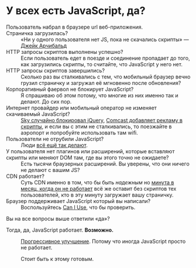 <link rel="stylesheet" href="styles.css">

<h1>У всех есть JavaScript, да?</h1>

<dl class="graph">
  <dt>Пользователь набрал в браузере url веб-приложения.</dt>

  <dt>Страничка загрузилась?</dt>
  <dd><div>«Ни у одного пользователя нет JS, пока не скачались скрипты» — <a href="https://t.co/uTM3255RuW">Джейк Арчибальд</a></div></dd>

  <dt>HTTP запросы скриптов выполнены успешно?</dt>
  <dd><div>Если пользователь едет в поезде и соединение пропадает до того, как загрузились скрипты, то считайте, что JavaScript у него нет.</div></dd>

  <dt>HTTP запросы скриптов завершились?</dt>
  <dd><div>Сколько раз вы сталкивались с тем, что мобильный браузер вечно грузил страничку и загружал её мгновенно после обновления?</div></dd>

  <dt>Корпоративный фаервол не блокирует JavaScript?</dt>
  <dd><div>Я спрашиваю об этом потому, что многие из них именно так и делают. До сих пор.</div></dd>

  <dt>Интернет провайдер или мобильный оператор не изменяет скачиваемый JavaScript?</dt>
  <dd><div><a href="http://www.theguardian.com/technology/2014/jan/28/sky-broadband-blocks-jquery-web-critical-plugin">Sky случайно блокировал jQuery</a>, <a href="http://aaron-gustafson.com/notebook/2014/the-network-effect/">Comcast добавляет рекламу в скрипты</a>, и если вы с этим не сталкивались, то поезжайте в аэропорт и попробуйте использовать там wifi.</div></dd>

  <dt>Пользователи не отрубили JavaScript?</dt>
  <dd><div>Люди <a href="https://gds.blog.gov.uk/2013/10/21/how-many-people-are-missing-out-on-javascript-enhancement/">всё ещё так делают</a>.</div></dd>

  <dt>У пользователя нет плагинов или расширений, которые вставляют скрипты или меняют DOM там, где вы этого точно не ожидаете?</dt>
  <dd><div>Есть тысячи браузерных расширений. Вы уверены, что они ничего не делают с вашим JS?</div></dd>

  <dt>CDN работает?</dt>
  <dd><div>Суть CDN именно в том, что бы быть <em>надежным</em> но <a href="http://www.cdnperf.com/">минута в месяц, когда он не работает</a> всё же оставит без скриптов тех пользователей, кто в эту минуту загружает вашу страничку.</div></dd>

  <dt>Браузер поддерживает JavaScript который вы написали?</dt>
  <dd><div>Воспользуйтесь <a href="http://caniuse.com/">Can I Use</a>, что бы проверить.</div></dd>

  <dt>
    <p>Вы на все вопросы выше ответили «да»?</p>
    <p>Тогда, да, JavaScript работает. <strong>Возможно.</strong></p>
  </dt>
  <dd><div>
    <p><a href="http://jakearchibald.com/2013/progressive-enhancement-still-important/">Прогрессивное улучшение</a>. Потому что иногда JavaScript просто не работает.</p>
    <p>Стоит быть к этому готовым.</p></div>
  </dd>

</dl>
